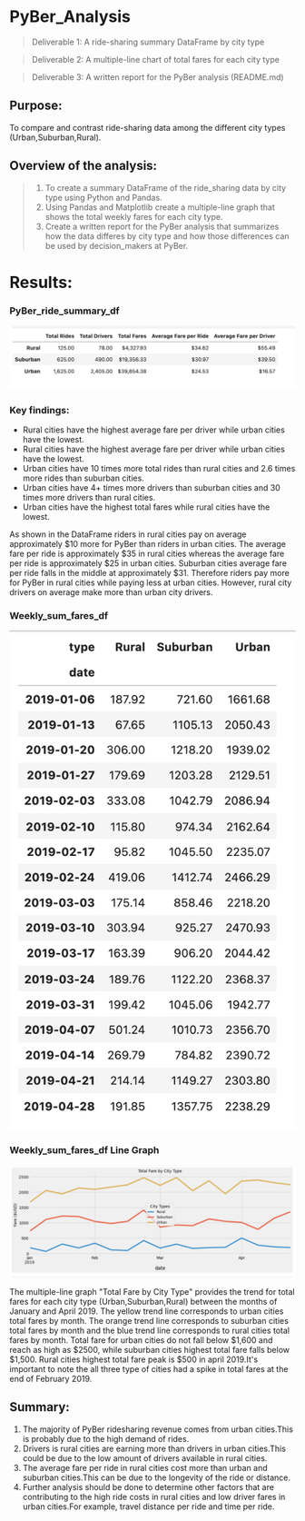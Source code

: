 # PyBer_Analysis

>Deliverable 1: A ride-sharing summary DataFrame by city type

>Deliverable 2: A multiple-line chart of total fares for each city type

>Deliverable 3: A written report for the PyBer analysis (README.md)

## Purpose:
To compare and contrast ride-sharing data among the different city types (Urban,Suburban,Rural).

## Overview of the analysis:
>1. To create a summary DataFrame of the ride_sharing data by city type using Python and Pandas.
>2. Using Pandas and Matplotlib create a multiple-line graph that shows the total weekly fares for each city type.
>3. Create a written report for the PyBer analysis that summarizes how the data differes by city type and how those differences can be used by decision_makers at PyBer.

# Results:
### **PyBer_ride_summary_df**

![](Images/PyBer_summary_df.png)

### **Key findings:**

* Rural cities have the highest average fare per driver while urban cities have the lowest.
* Rural cities have the highest average fare per driver while urban cities have the lowest.
* Urban cities have 10 times more total rides than rural cities and 2.6 times more rides than suburban cities.
* Urban cities have 4+ times more drivers than suburban cities and 30 times more drivers than rural cities.
* Urban cities have the highest total fares while rural cities have the lowest.

As shown in the DataFrame riders in rural cities pay on average approximately $10 more for PyBer than riders in urban cities. The average fare per ride is approximately $35 in rural cities whereas the average fare per ride is approximately $25 in urban cities. Suburban cities average fare per ride falls in the middle at approximately $31. Therefore riders pay more for PyBer in rural cities while paying less at urban cities. However, rural city drivers on average make more than urban city drivers.

### **Weekly_sum_fares_df**

![](Images/weekly_sum_fares_df.png)


### **Weekly_sum_fares_df Line Graph**

![](Images/weekly_sum_fares_df_linegraph.png)

The multiple-line graph "Total Fare by City Type" provides the trend for total fares for each city type (Urban,Suburban,Rural) between the months of January and April 2019. The yellow trend line corresponds to urban cities total fares by month. The orange trend line corresponds to suburban cities total fares by month and the blue trend line corresponds to rural cities total fares by month. Total fare for urban cities do not fall below $1,600 and reach as high as $2500, while suburban cities highest total fare falls below $1,500. Rural cities highest total fare peak is $500 in april 2019.It's important to note the all three type of cities had a spike in total fares at the end of February 2019.

## Summary:
1. The majority of PyBer ridesharing revenue comes from urban cities.This is probably due to the high demand of rides.
2. Drivers is rural cities are earning more than drivers in urban cities.This could be due to the low amount of drivers available in rural cities.
3. The average fare per ride in rural cities cost more than urban and suburban cities.This can be due to the longevity of the ride or distance.
4. Further analysis should be done to determine other factors that are contributing to the high ride costs in rural cities and low driver fares in urban cities.For example, travel distance per ride and time per ride.
